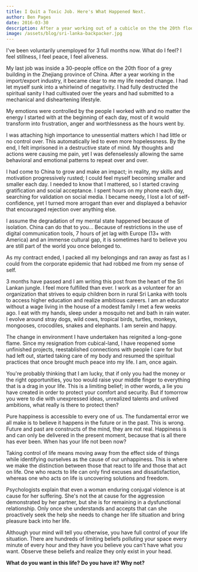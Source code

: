 ```yaml
---
title: I Quit a Toxic Job. Here's What Happened Next.
author: Ben Pages
date: 2016-03-30
description: After a year working out of a cubicle on the the 20th floor of a Chinese high-rise, it became clear to me my life needed change.
image: /assets/blog/sri-lanka-backpacker.jpg
---
```



I've been voluntarily unemployed for 3 full months now.  What do I feel? I feel stillness, I feel peace, I feel aliveness.

My last job was inside a 30-people office on the 20th floor of a grey building in the Zhejiang province of China. After a year working in the import/export industry, it became clear to me my life needed change. I had let myself sunk into a whirlwind of negativity. I had fully destructed the spiritual sanity I had cultivated over the years and had submitted to a mechanical and disheartening lifestyle.

My emotions were controlled by the people I worked with and no matter the energy I started with at the beginning of each day, most of it would transform into frustration, anger and worthlessness as the hours went by.

I was attaching high importance to unessential matters which I had little or no control over. This automatically led to even more hopelessness. By the end, I felt imprisoned in a destructive state of mind. My thoughts and actions were causing me pain, yet I was defenselessly allowing the same behavioral and emotional patterns to repeat over and over.

I had come to China to grow and make an impact; in reality, my skills and motivation progressively rusted; I could feel myself becoming smaller and smaller each day. I needed to know that I mattered, so I started craving gratification and social acceptance. I spent hours on my phone each day, searching for validation on social media. I became needy, I lost a lot of self-confidence, yet I turned more arrogant than ever and displayed a behavior that encouraged rejection over anything else.

I assume the degradation of my mental state happened because of isolation. China can do that to you... Because of restrictions in the use of digital communication tools, 7 hours of jet lag with Europe (13+ with America) and an immense cultural gap, it is sometimes hard to believe you are still part of the world you once belonged to.

As my contract ended, I packed all my belongings and ran away as fast as I could from the corporate epidemic that had robbed me from my sense of self.

3 months have passed and I am writing this post from the heart of the Sri Lankan jungle. I feel more fulfilled than ever. I work as a volunteer for an organization that strives to equip children born in rural Sri Lanka with tools to access higher education and realize ambitious careers. I am an educator without a wage living in the house of a modest family I met a few weeks ago. I eat with my hands, sleep under a mosquito net and bath in rain water. I evolve around stray dogs, wild cows, tropical birds, turtles, monkeys, mongooses, crocodiles, snakes and elephants. I am serein and happy.

The change in environment I have undertaken has reignited a long-gone flame. Since my resignation from cubical-land, I have reopened some unfinished projects, reestablished connections with people I care for but had left out, started taking care of my body and resumed the spiritual practices that once brought much peace into my life. I am, once again.

You're probably thinking that I am lucky, that if only you had the money or the right opportunities, you too would raise your middle finger to everything that is a drag in your life. This is a limiting belief; in other words, a lie you have created in order to protect your comfort and security. But if tomorrow you were to die with unexpressed ideas, unrealized talents and unlived ambitions, what really is there to protect then?

Pure happiness is accessible to every one of us. The fundamental error we all make is to believe it happens in the future or in the past. This is wrong. Future and past are constructs of the mind, they are not real. Happiness is and can only be delivered in the present moment, because that is all there has ever been. When has your life not been now?

Taking control of life means moving away from the effect side of things while identifying ourselves as the cause of our unhappiness. This is where we make the distinction between those that react to life and those that act on life. One who reacts to life can only find excuses and dissatisfaction, whereas one who acts on life is uncovering solutions and freedom.

Psychologists explain that even a woman enduring conjugal violence is at cause for her suffering. She's not the at cause for the aggression demonstrated by her partner, but she is for remaining in a dysfunctional relationship. Only once she understands and accepts that can she proactively seek the help she needs to change her life situation and bring pleasure back into her life.

Although your mind will tell you otherwise, you have full control of your life situation. There are hundreds of limiting beliefs polluting your space every minute of every hour and they have you believe you can't have what you want. Observe these beliefs and realize they only exist in your head.

__What do you want in this life? Do you have it? Why not?__
